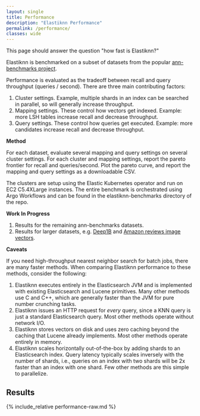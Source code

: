 ```yaml
---
layout: single
title: Performance
description: "Elastiknn Performance"
permalink: /performance/
classes: wide
---
```


This page should answer the question "how fast is Elastiknn?"

Elastiknn is benchmarked on a subset of datasets from the popular [ann-benchmarks project](https://github.com/erikbern/ann-benchmarks).

Performance is evaluated as the tradeoff between recall and query throughput (queries / second).
There are three main contributing factors:

1. Cluster settings. Example, multiple shards in an index can be searched in parallel, so will generally increase throughput.
2. Mapping settings. These control how vectors get indexed. Example: more LSH tables increase recall and decrease throughput. 
3. Query settings. These control how queries get executed. Example: more candidates increase recall and decrease throughput. 

**Method**

For each dataset, evaluate several mapping and query settings on several cluster settings.
For each cluster and mapping settings, report the pareto frontier for recall and queries/second.
Plot the pareto curve, and report the mapping and query settings as a downloadable CSV.

The clusters are setup using the Elastic Kubernetes operator and run on EC2 C5.4XLarge instances.
The entire benchmark is orchestrated using Argo Workflows and can be found in the elastiknn-benchmarks directory of the repo.

**Work In Progress**

1. Results for the remaining ann-benchmarks datasets.
2. Results for larger datasets, e.g. [Deep1B](http://sites.skoltech.ru/compvision/noimi/) and [Amazon reviews image vectors](http://jmcauley.ucsd.edu/data/amazon/links.html).

**Caveats**

If you need high-throughput nearest neighbor search for batch jobs, there are many faster methods.
When comparing Elastiknn performance to these methods, consider the following:

1. Elastiknn executes entirely in the Elasticsearch JVM and is implemented with existing Elasticsearch and Lucene primitives. 
   Many other methods use C and C++, which are generally faster than the JVM for pure number crunching tasks.
2. Elastiknn issues an HTTP request for _every_ query, since a KNN query is just a standard Elasticsearch query. 
   Most other methods operate without network I/O.
3. Elastiknn stores vectors on disk and uses zero caching beyond the caching that Lucene already implements.
   Most other methods operate entirely in memory.
4. Elastiknn scales horizontally out-of-the-box by adding shards to an Elasticsearch index.
   Query latency typically scales inversely with the number of shards, i.e., queries on an index with two shards will be 2x faster than an index with one shard. 
   Few other methods are this simple to parallelize.
   
## Results

<!-- 
Everything below is generated using a python program 
python3 report.py aggregate.csv > ../../docs/pages/performance-raw.md
-->

{% include_relative performance-raw.md %}
